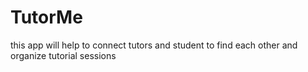 # TutorMe
this app will help to connect tutors and student to find each other and organize tutorial sessions
